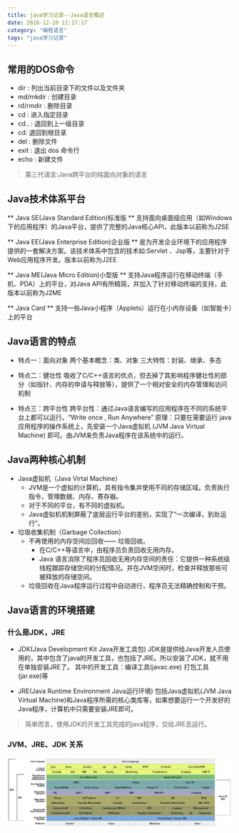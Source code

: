 ```yaml
---
title: java学习记录--Java语言概述
date: 2016-12-20 11:17:17
category: "编程语言"
tags: "java学习记录"
---
```

## 常用的DOS命令

* dir :    列出当前目录下的文件以及文件夹
* md/mkdir :   创建目录
* rd/rmdir :     删除目录
* cd :    进入指定目录
* cd.. :  退回到上一级目录
* cd\:    退回到根目录
* del :    删除文件
* exit :   退出 dos 命令行
* echo :   新建文件

> 第三代语言:Java跨平台的纯面向对象的语言


## Java技术体系平台
** Java SE(Java Standard Edition)标准版 **
支持面向桌面级应用（如Windows下的应用程序）的Java平台，提供了完整的Java核心API，此版本以前称为J2SE


** Java EE(Java Enterprise Edition)企业版 **
是为开发企业环境下的应用程序提供的一套解决方案。该技术体系中包含的技术如:Servlet 、Jsp等，主要针对于Web应用程序开发。版本以前称为J2EE


** Java ME(Java Micro Edition)小型版 **
支持Java程序运行在移动终端（手机、PDA）上的平台，对Java API有所精简，并加入了针对移动终端的支持，此版本以前称为J2ME

** Java Card **
支持一些Java小程序（Applets）运行在小内存设备（如智能卡）上的平台


## Java语言的特点


* 特点一：面向对象
两个基本概念：类、对象
三大特性：封装、继承、多态

* 特点二：健壮性
吸收了C/C++语言的优点，但去掉了其影响程序健壮性的部分（如指针、内存的申请与释放等），提供了一个相对安全的内存管理和访问机制

* 特点三：跨平台性
跨平台性：通过Java语言编写的应用程序在不同的系统平台上都可以运行。“Write once , Run Anywhere”
原理：只要在需要运行 java 应用程序的操作系统上，先安装一个Java虚拟机 (JVM Java Virtual Machine) 即可。由JVM来负责Java程序在该系统中的运行。


## Java两种核心机制

* Java虚拟机（Java Virtal Machine）
  * JVM是一个虚拟的计算机，具有指令集并使用不同的存储区域。负责执行指令，管理数据、内存、寄存器。
  * 对于不同的平台，有不同的虚拟机。
  * Java虚拟机机制屏蔽了底层运行平台的差别，实现了“一次编译，到处运行”。
* 垃圾收集机制（Garbage Collection）
  * 不再使用的内存空间应回收—— 垃圾回收。 
     * 在C/C++等语言中，由程序员负责回收无用内存。
     * Java 语言消除了程序员回收无用内存空间的责任：它提供一种系统级线程跟踪存储空间的分配情况。并在JVM空闲时，检查并释放那些可被释放的存储空间。
  * 垃圾回收在Java程序运行过程中自动进行，程序员无法精确控制和干预。

## Java语言的环境搭建

### 什么是JDK，JRE

* JDK(Java Development Kit    Java开发工具包)
JDK是提供给Java开发人员使用的，其中包含了java的开发工具，也包括了JRE。所以安装了JDK，就不用在单独安装JRE了。
其中的开发工具：编译工具(javac.exe)  打包工具(jar.exe)等

* JRE(Java Runtime Environment    Java运行环境) 
包括Java虚拟机(JVM Java Virtual Machine)和Java程序所需的核心类库等，如果想要运行一个开发好的Java程序，计算机中只需要安装JRE即可。

> 简单而言，使用JDK的开发工具完成的java程序，交给JRE去运行。

### JVM、JRE、JDK 关系
![Alt text](../res/Java7.0Platform.jpg)